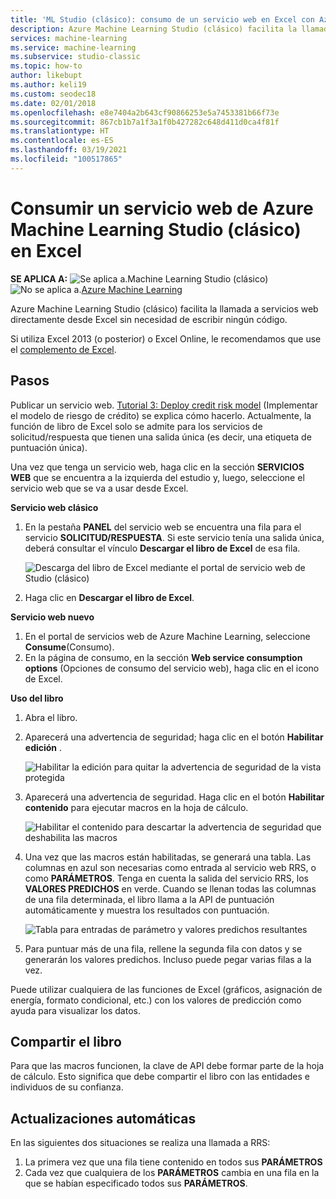```yaml
---
title: 'ML Studio (clásico): consumo de un servicio web en Excel con Azure'
description: Azure Machine Learning Studio (clásico) facilita la llamada a servicios web directamente desde Excel sin necesidad de escribir ningún código.
services: machine-learning
ms.service: machine-learning
ms.subservice: studio-classic
ms.topic: how-to
author: likebupt
ms.author: keli19
ms.custom: seodec18
ms.date: 02/01/2018
ms.openlocfilehash: e8e7404a2b643cf90866253e5a7453381b66f73e
ms.sourcegitcommit: 867cb1b7a1f3a1f0b427282c648d411d0ca4f81f
ms.translationtype: HT
ms.contentlocale: es-ES
ms.lasthandoff: 03/19/2021
ms.locfileid: "100517865"
---
```

# <a name="consuming-an-azure-machine-learning-studio-classic-web-service-from-excel"></a>Consumir un servicio web de Azure Machine Learning Studio (clásico) en Excel

**SE APLICA A:**  ![Se aplica a.](../../../includes/media/aml-applies-to-skus/yes.png)Machine Learning Studio (clásico)   ![No se aplica a.](../../../includes/media/aml-applies-to-skus/no.png)[Azure Machine Learning](../overview-what-is-machine-learning-studio.md#ml-studio-classic-vs-azure-machine-learning-studio)

Azure Machine Learning Studio (clásico) facilita la llamada a servicios web directamente desde Excel sin necesidad de escribir ningún código.

Si utiliza Excel 2013 (o posterior) o Excel Online, le recomendamos que use el [complemento de Excel](excel-add-in-for-web-services.md).



## <a name="steps"></a>Pasos
Publicar un servicio web. [Tutorial 3: Deploy credit risk model](tutorial-part3-credit-risk-deploy.md) (Implementar el modelo de riesgo de crédito) se explica cómo hacerlo. Actualmente, la función de libro de Excel solo se admite para los servicios de solicitud/respuesta que tienen una salida única (es decir, una etiqueta de puntuación única). 

Una vez que tenga un servicio web, haga clic en la sección **SERVICIOS WEB** que se encuentra a la izquierda del estudio y, luego, seleccione el servicio web que se va a usar desde Excel.

**Servicio web clásico**

1. En la pestaña **PANEL** del servicio web se encuentra una fila para el servicio **SOLICITUD/RESPUESTA**. Si este servicio tenía una salida única, deberá consultar el vínculo **Descargar el libro de Excel** de esa fila.

    ![Descarga del libro de Excel mediante el portal de servicio web de Studio (clásico)](./media/consuming-from-excel/excellink.png)
2. Haga clic en **Descargar el libro de Excel**.

**Servicio web nuevo**

1. En el portal de servicios web de Azure Machine Learning, seleccione **Consume**(Consumo).
2. En la página de consumo, en la sección **Web service consumption options** (Opciones de consumo del servicio web), haga clic en el icono de Excel.

**Uso del libro**

1. Abra el libro.
2. Aparecerá una advertencia de seguridad; haga clic en el botón **Habilitar edición** .

    ![Habilitar la edición para quitar la advertencia de seguridad de la vista protegida](./media/consuming-from-excel/enableeditting.png)
3. Aparecerá una advertencia de seguridad. Haga clic en el botón **Habilitar contenido** para ejecutar macros en la hoja de cálculo.

    ![Habilitar el contenido para descartar la advertencia de seguridad que deshabilita las macros](./media/consuming-from-excel/enablecontent.png)
4. Una vez que las macros están habilitadas, se generará una tabla. Las columnas en azul son necesarias como entrada al servicio web RRS, o como **PARÁMETROS**. Tenga en cuenta la salida del servicio RRS, los **VALORES PREDICHOS** en verde. Cuando se llenan todas las columnas de una fila determinada, el libro llama a la API de puntuación automáticamente y muestra los resultados con puntuación.

    ![Tabla para entradas de parámetro y valores predichos resultantes](./media/consuming-from-excel/sampletable.png)
5. Para puntuar más de una fila, rellene la segunda fila con datos y se generarán los valores predichos. Incluso puede pegar varias filas a la vez.

Puede utilizar cualquiera de las funciones de Excel (gráficos, asignación de energía, formato condicional, etc.) con los valores de predicción como ayuda para visualizar los datos.

## <a name="sharing-your-workbook"></a>Compartir el libro
Para que las macros funcionen, la clave de API debe formar parte de la hoja de cálculo. Esto significa que debe compartir el libro con las entidades e individuos de su confianza.

## <a name="automatic-updates"></a>Actualizaciones automáticas
En las siguientes dos situaciones se realiza una llamada a RRS:

1. La primera vez que una fila tiene contenido en todos sus **PARÁMETROS**
2. Cada vez que cualquiera de los **PARÁMETROS** cambia en una fila en la que se habían especificado todos sus **PARÁMETROS**.